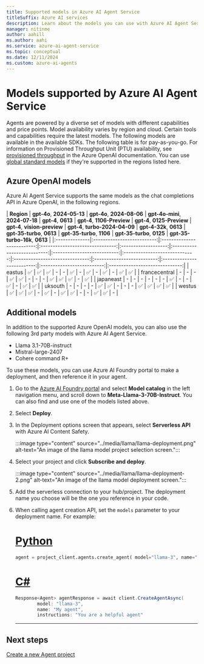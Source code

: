```yaml
---
title: Supported models in Azure AI Agent Service
titleSuffix: Azure AI services
description: Learn about the models you can use with Azure AI Agent Service.
manager: nitinme
author: aahill
ms.author: aahi
ms.service: azure-ai-agent-service
ms.topic: conceptual
ms.date: 12/11/2024
ms.custom: azure-ai-agents
---
```


# Models supported by Azure AI Agent Service

Agents are powered by a diverse set of models with different capabilities and price points. Model availability varies by region and cloud. Certain tools and capabilities require the latest models. The following models are available in the available SDKs. The following table is for pay-as-you-go. For information on Provisioned Throughput Unit (PTU) availability, see [provisioned throughput](../../openai/concepts/provisioned-throughput.md) in the Azure OpenAI documentation. You can use [global standard models](../../openai/concepts/models.md#global-standard-model-availability) if they're supported in the regions listed here. 

## Azure OpenAI models

Azure AI Agent Service supports the same models as the chat completions API in Azure OpenAI, in the following regions.

| **Region**    | **gpt-4o**, **2024-05-13** | **gpt-4o**, **2024-08-06** | **gpt-4o-mini**, **2024-07-18** | **gpt-4**, **0613** | **gpt-4**, **1106-Preview** | **gpt-4**, **0125-Preview** | **gpt-4**, **vision-preview** | **gpt-4**, **turbo-2024-04-09** | **gpt-4-32k**, **0613** | **gpt-35-turbo**, **0613** | **gpt-35-turbo**, **1106** | **gpt-35-turbo**, **0125** | **gpt-35-turbo-16k**, **0613** |
|:--------------|:--------------------------:|:--------------------------:|:-------------------------------:|:-------------------:|:---------------------------:|:---------------------------:|:-----------------------------:|:-------------------------------:|:--------------------------:|:--------------------------:|:--------------------------:|:------------------------------:|
| eastus        | ✅                         | ✅                          | ✅                            | -                   | -                           | ✅                          | -                             | ✅                              | -                       | ✅                          | -                          | ✅                         | ✅                              |
| francecentral | -                          | -                          | -                               | ✅                  | ✅                           | -                           | -                             | -                               | ✅ | ✅                         | ✅                          | -                          | ✅                             |
| japaneast     | -                          | -                          | -                               | -                   | -                           | -                           | ✅                            | -                               | -                      | ✅                         | -                          | ✅                         | ✅                              |
| uksouth       | -                          | -                          | -                               | -                   | ✅                          | ✅                           | -                             | -                               | -                       | ✅                          | ✅                         | ✅                          | ✅                             |
| westus        | ✅                         | ✅                          | ✅                            | -                   | ✅                          | -                           | ✅                            | ✅                               | - | -                          | ✅                         | ✅                          | -                              |


## Additional models

In addition to the supported Azure OpenAI models, you can also use the following 3rd party models with Azure AI Agent Service. 

* Llama 3.1-70B-instruct
* Mistral-large-2407
* Cohere command R+

To use these models, you can use Azure AI Foundry portal to make a deployment, and then reference it in your agent. 

1. Go to the [Azure AI Foundry portal](https://ai.azure.com/) and select **Model catalog** in the left navigation menu, and scroll down to **Meta-Llama-3-70B-Instruct**. You can also find and use one of the models listed above.  

1. Select **Deploy**. 

1. In the Deployment options screen that appears, select **Serverless API** with Azure AI Content Safety. 

    :::image type="content" source="../media/llama/llama-deployment.png" alt-text="An image of the llama model project selection screen.":::
 
1. Select your project and click **Subscribe and deploy**. 

    :::image type="content" source="../media/llama/llama-deployment-2.png" alt-text="An image of the llama model deployment screen.":::

1. Add the serverless connection to your hub/project. The deployment name you choose will be the one you reference in your code.  

1. When calling agent creation API, set the `models` parameter to your deployment name. For example:

    # [Python](#tab/python)

    ```python
    agent = project_client.agents.create_agent( model="llama-3", name="my-agent", instructions="You are a helpful agent" ) 
    ```

    # [C#](#tab/csharp)

    ```csharp
    Response<Agent> agentResponse = await client.CreateAgentAsync(
            model: "llama-3",
            name: "My agent",
            instructions: "You are a helpful agent"
    ```
    ---


## Next steps

[Create a new Agent project](../quickstart.md)